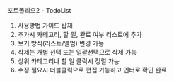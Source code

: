 포트폴리오2 - TodoList
1. 사용방법 가이드 탑재
2. 추가시 카테고리, 할 일, 완료 여부 리스트에 추가
3. 보기 방식(리스트/앨범) 변경 가능
4. 삭제는 개별 선택 또는 일괄선택으로 삭제 가능
5. 상위 카테고리나 할 일 클릭시 정렬 가능
6. 수정 필요시 더블클릭으로 편집 가능하고 엔터로 확인 완료